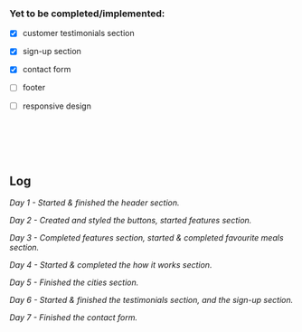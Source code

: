 ### Yet to be completed/implemented:

- [x] customer testimonials section
- [x] sign-up section
- [x] contact form  
- [ ] footer
- [ ] responsive design


<br>
<br>
<br>
<br>

<h2>Log</h2>
<p><i>Day 1 - Started & finished the header section.</i></p>
<p><i>Day 2 - Created and styled the buttons, started features section.</i></p>
<p><i>Day 3 - Completed features section, started & completed favourite meals section.</i></p>
<p><i>Day 4 - Started & completed the how it works section.</i><p>
<p><i>Day 5 - Finished the cities section.</i></p>
<p><i>Day 6 - Started & finished the testimonials section, and the sign-up section.</i></p>
<p><i>Day 7 - Finished the contact form.</i></p>
